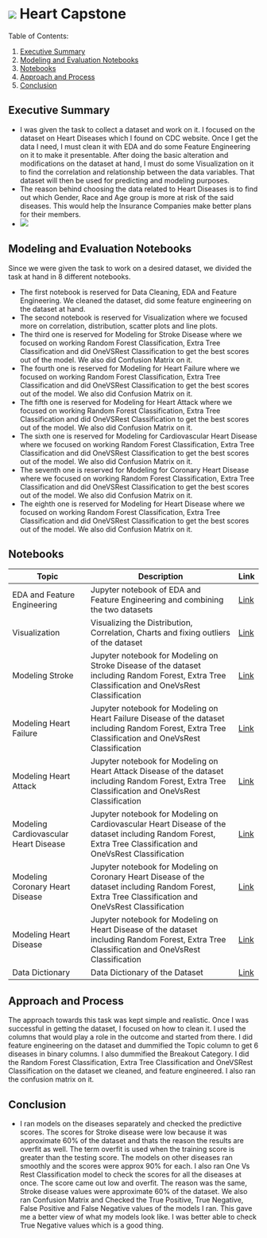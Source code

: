 # ![](https://img.webmd.com/dtmcms/live/webmd/consumer_assets/site_images/articles/health_tools/did_you_know_this_could_lead_to_heart_disease_slideshow/493ss_thinkstock_rf_heart_illustration.jpg) Heart Capstone

Table of Contents:
1) [Executive Summary](#Executive-Summary)
2) [Modeling and Evaluation Notebooks](#Modeling-and-Evaluation-Notebooks)
3) [Notebooks](#Notebooks)
4) [Approach and Process](#Approach-and-Process)
5) [Conclusion](#Conclusion)

## Executive Summary
- I was given the task to collect a dataset and work on it. I focused on the dataset on Heart Diseases which I found on CDC website. Once I get the data I need, I must clean it with EDA and do some Feature Engineering on it to make it presentable. After doing the basic alteration and modifications on the dataset at hand, I must do some Visualization on it to find the correlation and relationship between the data variables. That dataset will then be used for predicting and modeling purposes.
- The reason behind choosing the data related to Heart Diseases is to find out which Gender, Race and Age group is more at risk of the said diseases. This would help the Insurance Companies make better plans for their members.
- ![](https://img.webmd.com/dtmcms/live/webmd/consumer_assets/site_images/articles/health_tools/how_heart_disease_affects_your_body_slideshow/493ss_webmd_ed_anatomy_of_heart.jpg)

## Modeling and Evaluation Notebooks
Since we were given the task to work on a desired dataset, we divided the task at hand in 8 different notebooks. 
- The first notebook is reserved for Data Cleaning, EDA and Feature Engineering. We cleaned the dataset, did some feature engineering on the dataset at hand.
- The second notebook is reserved for Visualization where we focused more on correlation, distribution, scatter plots and line plots. 
- The third one is reserved for Modeling for Stroke Disease where we focused on working Random Forest Classification, Extra Tree Classification and did OneVSRest Classification to get the best scores out of the model. We also did Confusion Matrix on it.
- The fourth one is reserved for Modeling for Heart Failure where we focused on working Random Forest Classification, Extra Tree Classification and did OneVSRest Classification to get the best scores out of the model. We also did Confusion Matrix on it.
- The fifth one is reserved for Modeling for Heart Attack where we focused on working Random Forest Classification, Extra Tree Classification and did OneVSRest Classification to get the best scores out of the model. We also did Confusion Matrix on it.
- The sixth one is reserved for Modeling for Cardiovascular Heart Disease where we focused on working Random Forest Classification, Extra Tree Classification and did OneVSRest Classification to get the best scores out of the model. We also did Confusion Matrix on it.
- The seventh one is reserved for Modeling for Coronary Heart Disease where we focused on working Random Forest Classification, Extra Tree Classification and did OneVSRest Classification to get the best scores out of the model. We also did Confusion Matrix on it.
- The eighth one is reserved for Modeling for Heart Disease where we focused on working Random Forest Classification, Extra Tree Classification and did OneVSRest Classification to get the best scores out of the model. We also did Confusion Matrix on it.

## Notebooks
| Topic | Description | Link |
| --- | --- | --- |
| EDA and Feature Engineering | Jupyter notebook of EDA and Feature Engineering and combining the two datasets | [Link](./EDA-and-Feature-Engineering.ipynb)|
| Visualization | Visualizing the Distribution, Correlation, Charts and fixing outliers of the dataset | [Link](./Visualizations.ipynb)|
| Modeling Stroke | Jupyter notebook for Modeling on Stroke Disease of the dataset including Random Forest, Extra Tree Classification and OneVsRest Classification | [Link](./Modeling_Stroke.ipynb) |
| Modeling Heart Failure | Jupyter notebook for Modeling on Heart Failure Disease of the dataset including Random Forest, Extra Tree Classification and OneVsRest Classification | [Link](./Modeling_Heart_Failure.ipynb) |
| Modeling Heart Attack | Jupyter notebook for Modeling on Heart Attack Disease of the dataset including Random Forest, Extra Tree Classification and OneVsRest Classification | [Link](./Modeling_Heart_Attack.ipynb) |
| Modeling Cardiovascular Heart Disease | Jupyter notebook for Modeling on Cardiovascular Heart Disease of the dataset including Random Forest, Extra Tree Classification and OneVsRest Classification | [Link](./Modeling_Cardiovascular_Diseases.ipynb) |
| Modeling Coronary Heart Disease | Jupyter notebook for Modeling on Coronary Heart Disease of the dataset including Random Forest, Extra Tree Classification and OneVsRest Classification | [Link](./Modeling_Coronary_Heart_Disease.ipynb) |
| Modeling Heart Disease | Jupyter notebook for Modeling on Heart Disease of the dataset including Random Forest, Extra Tree Classification and OneVsRest Classification | [Link](./Modeling_Heart_Diseases.ipynb) |
| Data Dictionary | Data Dictionary of the Dataset|[Link](./DataDictionary.md)|

## Approach and Process
The approach towards this task was kept simple and realistic. Once I was successful in getting the dataset, I focused on how to clean it. I used the columns that would play a role in the outcome and started from there. I did feature engineering on the dataset and dummified the Topic column to get 6 diseases in binary columns. I also dummified the Breakout Category. I did the Random Forest Classification, Extra Tree Classification and OneVSRest Classification on the dataset we cleaned, and feature engineered. I also ran the confusion matrix on it.

## Conclusion
- I ran models on the diseases separately and checked the predictive scores. The scores for Stroke disease were low because it was approximate 60% of the dataset and thats the reason the results are overfit as well. The term overfit is used when the training score is greater than the testing score. The models on other diseases ran smoothly and the scores were approx 90% for each. I also ran One Vs Rest Classification model to check the scores for all the diseases at once. The score came out low and overfit. The reason was the same, Stroke disease values were approximate 60% of the dataset. We also ran Confusion Matrix and Checked the True Positive, True Negative, False Positive and False Negative values of the models I ran. This gave me a better view of what my models look like. I was better able to check True Negative values which is a good thing.

